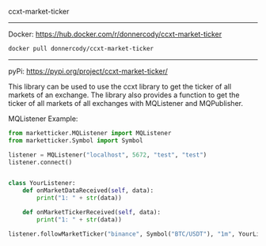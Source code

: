 ccxt-market-ticker

---

Docker: https://hub.docker.com/r/donnercody/ccxt-market-ticker

```bash 
docker pull donnercody/ccxt-market-ticker
```


---

pyPi: https://pypi.org/project/ccxt-market-ticker/

This library can be used to use the ccxt library to get the ticker of all markets of an exchange.
The library also provides a function to get the ticker of all markets of all exchanges 
with MQListener and MQPublisher.

MQListener Example:
```python
from marketticker.MQListener import MQListener
from marketticker.Symbol import Symbol

listener = MQListener("localhost", 5672, "test", "test")
listener.connect()


class YourListener:
    def onMarketDataReceived(self, data):
        print("1: " + str(data))

    def onMarketTickerReceived(self, data):
        print("1: " + str(data))

listener.followMarketTicker("binance", Symbol("BTC/USDT"), "1m", YourListener())
```



